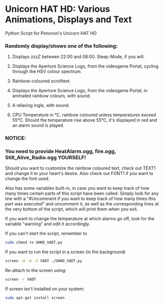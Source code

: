 # Unicorn HAT HD: Various Animations, Displays and Text
Python Script for Pimoroni's Unicorn HAT HD

### Randomly display/shows one of the following:

1. Displays zzzZ between 22:00 and 08:00. Sleep-Mode, if you will.

2. Displays the Aperture Science Logo, from the videogame Portal, cycling through the HSV colour spectrum.

3. Rainbow-coloured scrolltext.

4. Displays the Aperture Science Logo, from the videogame Portal, in animated rainbow colours, with sound.

5. A relaxing ingle, with sound.

6. CPU Temperature in °C, rainbow coloured unless temperatures exceed 55°C. Should the temperature rise above 55°C, it's displayed in red and an alarm sound is played.

### NOTICE:

### You need to provide HeatAlarm.ogg, fire.ogg, Still_Alive_Radio.ogg YOURSELF!


Should you want to customize the rainbow coloured text, check out TEXT1 and change it to your heart's desire. Also check out FONT1 if you want to change the font used.

Also has some variables built-in, in case you want to keep track of how many times certain parts of this script have been called. Simply look for any line with a "#Uncomment if you want to keep track of how many times this part was executed" and uncomment it, as well as the corresponding lines at the very bottom of the script, which will print them when you exit.

If you want to change the temperature at which alarms go off, look for the variable "warning" and edit it accordingly.

If you can't start the script, remember to 
```bash
sudo chmod +x UHHD_VADT.py
``` 

If you want to run the script in a screen (in the background)
```bash
screen -d -m -S VADT ./UHHD_VADT.py
```
Re-attach to the screen using:
```bash
screen -r VADT
```


If screen isn't installed on your system:
```bash
sudo apt-get install screen
```
